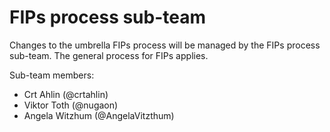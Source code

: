 # FIPs process sub-team

Changes to the umbrella FIPs process will be managed by the FIPs process sub-team. The general process for FIPs applies.

Sub-team members:

- Crt Ahlin (@crtahlin)
- Viktor Toth (@nugaon)
- Angela Witzhum (@AngelaVitzthum)
